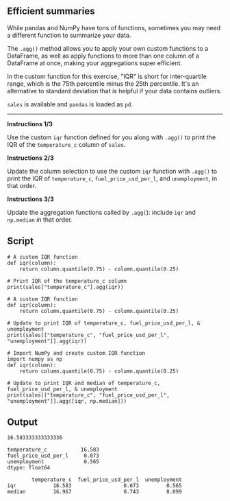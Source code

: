 ## Efficient summaries

While pandas and NumPy have tons of functions, sometimes you may need a different function to summarize your data.

The `.agg()` method allows you to apply your own custom functions to a DataFrame, as well as apply functions to more than one column of a DataFrame at once, making your aggregations super efficient.

In the custom function for this exercise, "IQR" is short for inter-quartile range, which is the 75th percentile minus the 25th percentile. It's an alternative to standard deviation that is helpful if your data contains outliers.

`sales` is available and `pandas` is loaded as `pd`.

<hr>

**Instructions 1/3**

Use the custom `iqr` function defined for you along with `.agg()` to print the IQR of the `temperature_c` column of `sales`.

**Instructions 2/3**

Update the column selection to use the custom `iqr` function with `.agg()` to print the IQR of `temperature_c`, `fuel_price_usd_per_l`, and `unemployment`, in that order.

**Instructions 3/3**

Update the aggregation functions called by `.agg(`): include `iqr` and `np.median` in that order.

## Script
```
# A custom IQR function
def iqr(column):
    return column.quantile(0.75) - column.quantile(0.25)

# Print IQR of the temperature_c column
print(sales["temperature_c"].agg(iqr))
```
```
# A custom IQR function
def iqr(column):
    return column.quantile(0.75) - column.quantile(0.25)

# Update to print IQR of temperature_c, fuel_price_usd_per_l, & unemployment
print(sales[["temperature_c", "fuel_price_usd_per_l", "unemployment"]].agg(iqr))
```
```
# Import NumPy and create custom IQR function
import numpy as np
def iqr(column):
    return column.quantile(0.75) - column.quantile(0.25)

# Update to print IQR and median of temperature_c, fuel_price_usd_per_l, & unemployment
print(sales[["temperature_c", "fuel_price_usd_per_l", "unemployment"]].agg([iqr, np.median]))
```

## Output
```
16.583333333333336
```
```
temperature_c           16.583
fuel_price_usd_per_l     0.073
unemployment             0.565
dtype: float64
```
```
        temperature_c  fuel_price_usd_per_l  unemployment
iqr            16.583                 0.073         0.565
median         16.967                 0.743         8.099
```